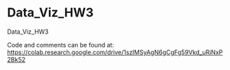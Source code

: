 # Data_Viz_HW3
Data_Viz_HW3

Code and comments can be found at: https://colab.research.google.com/drive/1szIMSyAgN6gCgFg59Vkd_uRiNxP2Bk52
